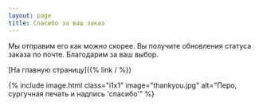 ```yaml
---
layout: page
title: Спасибо за ваш заказ
---
```


Мы отправим его как можно скорее. Вы получите обновления статуса заказа по почте. Благодарим за ваш выбор.

[На главную страницу]({% link / %})

{% include image.html
    class="i1x1"
    image="thankyou.jpg"
    alt="Перо, сургучная печать и надпись 'спасибо'"
    %}
